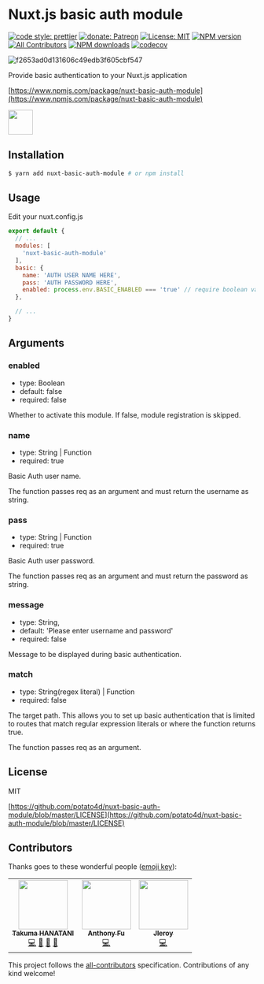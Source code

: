 # Nuxt.js basic auth module

[![code style: prettier](https://img.shields.io/badge/code_style-prettier-ff69b4.svg?style=flat-square)](https://github.com/prettier/prettier)
[![donate: Patreon](https://img.shields.io/badge/donate-patreon-orange.svg?style=flat-square)](https://www.patreon.com/potato4d)
[![License: MIT](https://img.shields.io/badge/License-MIT-blue.svg?style=flat-square)](https://opensource.org/licenses/MIT)
[![NPM version](https://img.shields.io/npm/v/nuxt-basic-auth-module.svg?style=flat-square)](https://npmjs.com/package/nuxt-basic-auth-module)
[![All Contributors](https://img.shields.io/badge/all_contributors-2-orange.svg?style=flat-square)](#contributors)
[![NPM downloads](https://img.shields.io/npm/dm/nuxt-basic-auth-module.svg?style=flat-square)](https://npmjs.com/package/nuxt-basic-auth-module)
[![codecov](https://codecov.io/gh/potato4d/nuxt-basic-auth-module/branch/master/graph/badge.svg)](https://codecov.io/gh/potato4d/nuxt-basic-auth-module)

![f2653ad0d131606c49edb3f605cbf547](https://user-images.githubusercontent.com/6993514/46481007-5af6b000-c82d-11e8-99b7-4cae88c22796.gif)

Provide basic authentication to your Nuxt.js application

[https://www.npmjs.com/package/nuxt-basic-auth-module](https://www.npmjs.com/package/nuxt-basic-auth-module)

<a href="https://patreon.com/potato4d">
  <img src="https://c5.patreon.com/external/logo/become_a_patron_button@2x.png" height="50">
</a>

## Installation

```bash
$ yarn add nuxt-basic-auth-module # or npm install
```

## Usage

Edit your nuxt.config.js

```js
export default {
  // ...
  modules: [
    'nuxt-basic-auth-module'
  ],
  basic: {
    name: 'AUTH USER NAME HERE',
    pass: 'AUTH PASSWORD HERE',
    enabled: process.env.BASIC_ENABLED === 'true' // require boolean value(nullable)
  },

  // ...
}
```

## Arguments

### enabled

- type: Boolean
- default: false
- required: false

Whether to activate this module.
If false, module registration is skipped.

### name

- type: String | Function
- required: true

Basic Auth user name.

The function passes req as an argument and must return the username as string.

### pass

- type: String | Function
- required: true

Basic Auth user password.

The function passes req as an argument and must return the password as string.

### message

- type: String,
- default: 'Please enter username and password'
- required: false

Message to be displayed during basic authentication.

### match

- type: String(regex literal) | Function
- required: false

The target path.
This allows you to set up basic authentication that is limited to routes that match regular expression literals or where the function returns true.

The function passes req as an argument.

## License

MIT

[https://github.com/potato4d/nuxt-basic-auth-module/blob/master/LICENSE](https://github.com/potato4d/nuxt-basic-auth-module/blob/master/LICENSE)

## Contributors

Thanks goes to these wonderful people ([emoji key](https://allcontributors.org/docs/en/emoji-key)):

<!-- ALL-CONTRIBUTORS-LIST:START - Do not remove or modify this section -->
<!-- prettier-ignore-start -->
<!-- markdownlint-disable -->
<table>
  <tr>
    <td align="center"><a href="https://potato4d.me"><img src="https://avatars0.githubusercontent.com/u/6993514?v=4?s=100" width="100px;" alt=""/><br /><sub><b>Takuma HANATANI</b></sub></a><br /><a href="https://github.com/potato4d/nuxt-basic-auth-module/commits?author=potato4d" title="Code">💻</a> <a href="#maintenance-potato4d" title="Maintenance">🚧</a> <a href="https://github.com/potato4d/nuxt-basic-auth-module/commits?author=potato4d" title="Documentation">📖</a> <a href="https://github.com/potato4d/nuxt-basic-auth-module/issues?q=author%3Apotato4d" title="Bug reports">🐛</a></td>
    <td align="center"><a href="http://antnf.com"><img src="https://avatars2.githubusercontent.com/u/11247099?v=4?s=100" width="100px;" alt=""/><br /><sub><b>Anthony Fu</b></sub></a><br /><a href="https://github.com/potato4d/nuxt-basic-auth-module/commits?author=antfu" title="Code">💻</a></td>
    <td align="center"><a href="https://github.com/Scoottykun"><img src="https://avatars.githubusercontent.com/u/7600027?v=4?s=100" width="100px;" alt=""/><br /><sub><b>Jleroy</b></sub></a><br /><a href="https://github.com/potato4d/nuxt-basic-auth-module/commits?author=Scoottykun" title="Code">💻</a></td>
  </tr>
</table>

<!-- markdownlint-restore -->
<!-- prettier-ignore-end -->

<!-- ALL-CONTRIBUTORS-LIST:END -->

This project follows the [all-contributors](https://github.com/all-contributors/all-contributors) specification. Contributions of any kind welcome!

